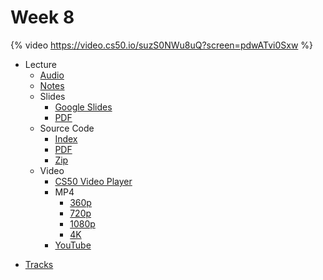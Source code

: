 # Week 8

{% video https://video.cs50.io/suzS0NWu8uQ?screen=pdwATvi0Sxw %}

- Lecture
    * [Audio](https://cdn.cs50.net/2019/fall/lectures/8/lecture8.mp3.download)
    * [Notes](../../notes/8/)
    + Slides
        * [Google Slides](https://docs.google.com/presentation/d/1tH5qsKb9Hc276JyUOg_6EgD-TTTMUEinvZJIuD2lA3s/edit?usp=sharing)
        * [PDF](https://cdn.cs50.net/2019/fall/lectures/8/lecture8.pdf)
    + Source Code
        * [Index](https://cdn.cs50.net/2019/fall/lectures/8/src8/)
        * [PDF](https://cdn.cs50.net/2019/fall/lectures/8/src8.pdf)
        * [Zip](https://cdn.cs50.net/2019/fall/lectures/8/src8.zip)
    + Video
        * [CS50 Video Player](https://video.cs50.io/suzS0NWu8uQ?screen=pdwATvi0Sxw)
        + MP4
            * [360p](https://cdn.cs50.net/2019/fall/lectures/8/lecture8-360p.mp4.download)
            * [720p](https://cdn.cs50.net/2019/fall/lectures/8/lecture8-720p.mp4.download)
            * [1080p](https://cdn.cs50.net/2019/fall/lectures/8/lecture8-1080p.mp4.download)
            * [4K](https://cdn.cs50.net/2019/fall/lectures/8/lecture8-4k.mp4.download)
        * [YouTube](https://youtu.be/suzS0NWu8uQ)
* [Tracks](../../tracks/)
